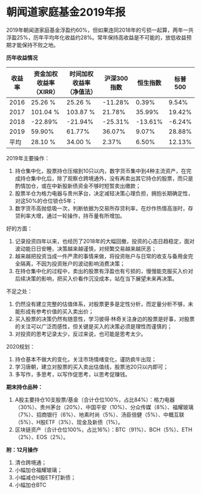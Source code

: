 # 朝闻道家庭基金2019年报

2019年朝闻道家庭基金浮盈约60%，但如果连同2018年的亏损一起算，两年一共浮盈25%，历年平均年化收益约28%。常年保持高收益是不可能的，放低收益预期才能保持不败之地。

**历年收益情况**

| 收益率 | 资金加权收益率（XIRR） | 时间加权收益率（净值法） | 沪深300指数 | 恒生指数 | 标普500 |
| ------ | ---------------------- | ------------------------ | ----------- | -------- | ------- |
| 2016   | 25.26 %                | 25.26 %                  | -11.28%     | 0.39%    | 9.54%   |
| 2017   | 101.04 %               | 103.87 %                 | 21.78%      | 35.99%   | 19.42%  |
| 2018   | -22.89%                | -21.94%                  | -25.31%     | -13.61%  | -6.24%  |
| 2019   | 59.90%                 | 61.77%                   | 36.07%      | 9.07%    | 28.88%  |
| 平均   | 28.10 %                | 34.00 %                  | 2.37%       | 6.50%    | 12.13%  |

2019年主要操作：

1. 持仓集中化，股票持仓压缩到10只以内，数字货币集中到4种主流资产，在完成持仓集中化后，除了观察仓跨境通外，没有再卖出其它持仓的股票，而只是酌情加仓，或在中新股新债资金不够时短暂卖出缴款；
2. 股票半仓为格力电器与贵州茅台，决定减轻决策心理负担，拥抱长期确定性，对这50%的仓位锁仓5年；
3. 数字货币高抛低吸一次，判断依据为交易所存贷利率，在炒作热情高涨时，存贷利率大增，通过一轮操作，持币量有所增加。

好的方面：

1. 记录投资四年以来，也经历了2018年的大幅回撤，投资的心态日趋稳定，面对波动能日日安睡，决策越来越谨慎，对频繁交易越来越厌恶；
2. 越来越把投资当成一件严肃的事情来做，将投资账户与日常的收支与备用金完全隔离，不因为投资账户的波动影响消费决策；
3. 在持仓集中化的过程中，卖出的股票有浮盈也有亏损的，慢慢能克服买入价对后续决策的影响，把买入价看作沉没成本，站在当下展望未来再决策。

不足之处：

1. 仍然没有建立完整的估值体系，对股票更多是定性分析，而定量分析不够，未能形成有参考价值的买入卖出价；
2. 买入股票的决策仍然有随意性，学习彼得·林奇关注身边的股票是好事，对股票的关注可以广泛而感性，但关键是买入的决策必须是理性而谨慎的；
3. 对投资的思考记录太少，反过来说，也可能是思考太少。

2020规划：

1. 持仓基本不做大的变化，关注市场情绪变化，谨防疯牛出现；
2. 学习唐朝，建立对股票的买入卖出估值线，股票池20只以内即可；
3. 多写作，多思考，以写作促思考，以思考促赚钱。

**期末持仓品种：**

1. A股主要持仓10支股票/基金（合计仓位100%，占比84%）：格力电器（30%）、贵州茅台（20%）、中国平安（10%）、分众传媒（8%）、福耀玻璃（7%）、招商银行（6%）、地素时尚（5%）、汤臣倍健（5%）、中概互联（5%）、H股ETF（3%）、现金及新债（1%）。
2. 区块链资产（合计仓位100%，占比16%）：BTC（91%）、BCH（5%）、ETH（2%）、EOS（2%）。

**附：12月操作**

1. 清仓跨境通；
2. 小幅加仓福耀玻璃；
3. 小幅减仓H股ETF打新债；
4. 小幅加仓BTC


